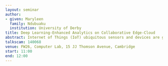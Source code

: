 ```yaml
---
layout: seminar
author:
- given: Maryleen
  family: Ndubuaku
  institution: University of Derby
title: Deep Learning-Enhanced Analytics on Collaborative Edge-Cloud
abstract: Internet of Things (IoT) ubiquitous sensors and devices are generating massive data streams continuously. These streams need to be processed on-the-fly to extract knowledge for several applications like video surveillance, autonomous vehicles, smart city, web monitoring, etc. The existing approach for data stream processing is designed for centralised systems where all the data is sent to the data centres for storage and analytics. However, it is often not feasible to migrate all the data to the cloud for cost, performance and privacy concerns. In distributed systems like IoT networks, other agents like end devices, edge nodes, and cloudlets can cooperatively participate in the processing pipeline. This talk will focus on the design and deployment of deep learning algorithms on distributed nodes to tackle the challenges of data stream processing in distributed systems. We will explore how these algorithms can be optimised to meet system requirements in terms of scalability, low-latency and resource constraints. The potentials of deep autoencoders for data preprocessing on the edge using dimensionality reduction, anomaly detection and clustering techniques will be presented.
talkscam: 140068
venue: FW26, Computer Lab, 15 JJ Thomson Avenue, Cambridge
start: 11:00
end: 12:00
---
```

